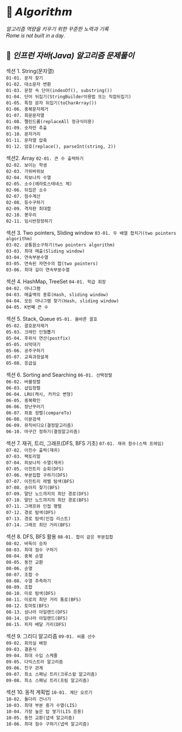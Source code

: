 # 🧠 𝘼𝙡𝙜𝙤𝙧𝙞𝙩𝙝𝙢

_알고리즘 역량을 키우기 위한 꾸준한 노력과 기록_   
𝑅𝑜𝑚𝑒 𝑖𝑠 𝑛𝑜𝑡 𝑏𝑢𝑖𝑙𝑡 𝑖𝑛 𝑎 𝑑𝑎𝑦.
<br>

## 🍕 _인프런 자바(Java) 알고리즘 문제풀이_

섹션 1. String(문자열)  
`01-01. 문자 찾기`  
`01-02. 대소문자 변환`  
`01-03. 문장 속 단어(indexOf(), substring())`  
`01-04. 단어 뒤집기(StringBuilder이용법 또는 직접뒤집기)`  
`01-05. 특정 문자 뒤집기(toCharArray())`  
`01-06. 중복문자제거`  
`01-07. 회문문자열`  
`01-08. 팰린드롬(replaceAll 정규식이용)`  
`01-09. 숫자만 추출`  
`01-10. 문자거리`  
`01-11. 문자열 압축`   
`01-12. 암호(replace(), parseInt(string, 2))`  

섹션2. Array
`02-01. 큰 수 출력하기`  
`02-02. 보이는 학생`  
`02-03. 가위바위보`  
`02-04. 피보나치 수열`  
`02-05. 소수(에라토스테네스 체)`  
`02-06. 뒤집은 소수`  
`02-07. 점수계산`  
`02-08. 등수구하기`  
`02-09. 격자판 최대합`  
`02-10. 봉우리`  
`02-11. 임시반장정하기`  

섹션 3. Two pointers, Sliding window
`03-01. 두 배열 합치기(two pointers algorithm)`  
`03-02. 공통원소구하기(two pointers algorithm)`  
`03-03. 최대 매출(Sliding window)`  
`03-04. 연속부분수열`  
`03-05. 연속된 자연수의 합(two pointers)`  
`03-06. 최대 길이 연속부분수열`  

섹션 4. HashMap, TreeSet
`04-01. 학급 회장`  
`04-02. 아나그램`  
`04-03. 매출액의 종류(Hash, sliding window)`  
`04-04. 모든 아나그램 찾기(Hash, sliding window)`  
`04-05. K번째 큰 수`  

섹션 5. Stack, Queue
`05-01. 올바른 괄호`  
`05-02. 괄호문자제거`  
`05-03. 크레인 인형뽑기`  
`05-04. 후위식 연산(postfix)`  
`05-05. 쇠막대기`  
`05-06. 공주구하기`  
`05-07. 교육과정설계`  
`05-08. 응급실`  

섹션 6. Sorting and Searching
`06-01. 선택정렬`  
`06-02. 버블정렬`  
`06-03. 삽입정렬`  
`06-04. LRU(캐시, 카카오 변형)`  
`06-05. 중복확인`  
`06-06. 장난꾸러기`  
`06-07. 좌표 정렬(compareTo)`  
`06-08. 이분검색`  
`06-09. 뮤직비디오(결정알고리즘)`  
`06-10. 마구간 정하기(결정알고리즘)`  

섹션 7. 재귀, 트리, 그래프(DFS, BFS 기초)
`07-01. 재귀 함수(스택 프레임)`  
`07-02. 이진수 출력(재귀)`  
`07-03. 팩토리얼`  
`07-04. 피보나치 수열(재귀)`  
`07-05. 이진트리 순회(DFS)`  
`07-06. 부분집합 구하기(DFS)`  
`07-07. 이진트리 레벨 탐색(BFS)`  
`07-08. 송아지 찾기(BFS)`  
`07-09. 말단 노드까지의 최단 경로(DFS)`  
`07-10. 말단 노드까지의 최단 경로(BFS)`  
`07-11. 그래프와 인접 행렬`  
`07-12. 경로 탐색(DFS)`  
`07-13. 경로 탐색(인접 리스트)`  
`07-14. 그래프 최단 거리(BFS)`  

섹션 8. DFS, BFS 활용
`08-01. 합이 같은 부분집합`  
`08-02. 바둑이 승차`  
`08-03. 최대 점수 구하기`  
`08-04. 중복 순열`  
`08-05. 동전 교환`  
`08-06. 순열`  
`08-07. 조합 수`  
`08-08. 수열 추측하기`  
`08-09. 조합`  
`08-10. 미로 탐색(DFS)`  
`08-11. 미로의 최단 거리 통로(BFS)`  
`08-12. 토마토(BFS)`  
`08-13. 섬나라 아일랜드(DFS)`  
`08-14. 섬나라 아일랜드(BFS)`  
`08-15. 피자 배달 거리(DFS)`  

섹션 9. 그리디 알고리즘
`09-01. 씨름 선수`  
`09-02. 회의실 배정`  
`09-03. 결혼식`  
`09-04. 최대 수입 스케줄`  
`09-05. 다익스트라 알고리즘`  
`09-06. 친구 관계`  
`09-07. 최소 스패닝 트리(크루스칼 알고리즘)`  
`09-08. 최소 스패닝 트리(프림 알고리즘)`  

섹션 10. 동적 계획법
`10-01. 계단 오르기`  
`10-02. 돌다리 건너기`  
`10-03. 최대 부분 증가 수열(LIS)`  
`10-04. 가장 높은 탑 쌓기(LIS 응용)`  
`10-05. 동전 교환(냅색 알고리즘)`  
`10-06. 최대 점수 구하기(냅색 알고리즘)`  
